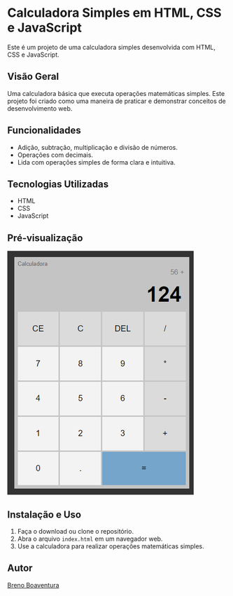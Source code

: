 # Calculadora Simples em HTML, CSS e JavaScript

Este é um projeto de uma calculadora simples desenvolvida com HTML, CSS e JavaScript.

## Visão Geral

Uma calculadora básica que executa operações matemáticas simples. Este projeto foi criado como uma maneira de praticar e demonstrar conceitos de desenvolvimento web.

## Funcionalidades

- Adição, subtração, multiplicação e divisão de números.
- Operações com decimais.
- Lida com operações simples de forma clara e intuitiva.

## Tecnologias Utilizadas

- HTML
- CSS
- JavaScript

## Pré-visualização

![Calculadora](./prints/calc.png)

## Instalação e Uso

1. Faça o download ou clone o repositório.
2. Abra o arquivo `index.html` em um navegador web.
3. Use a calculadora para realizar operações matemáticas simples.

## Autor

[Breno Boaventura](https://github.com/brenoboaventura321)